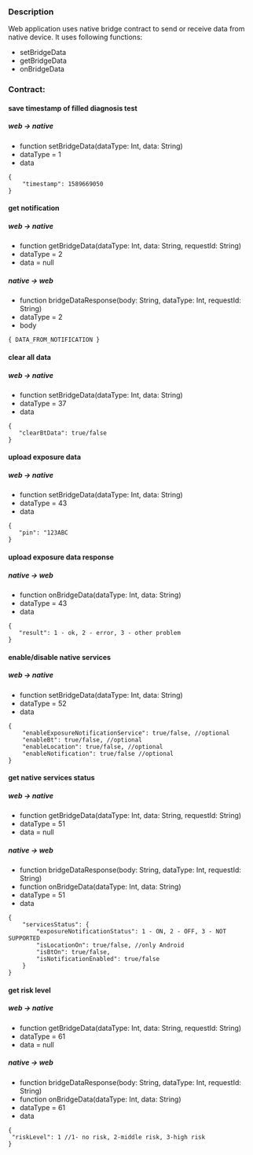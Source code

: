 ### Description
Web application uses native bridge contract to send or receive data from native device.
It uses following functions:
* setBridgeData
* getBridgeData
* onBridgeData

### Contract:
#### save timestamp of filled diagnosis test
##### web -> native
 * function setBridgeData(dataType: Int, data: String)
 * dataType = 1
 * data
```
{
    "timestamp": 1589669050
}
```
#### get notification
##### web -> native
* function getBridgeData(dataType: Int, data: String, requestId: String)
* dataType = 2
* data = null
##### native -> web
* function bridgeDataResponse(body: String, dataType: Int, requestId: String) 
* dataType = 2
* body
```
{ DATA_FROM_NOTIFICATION }
```
#### clear all data
##### web -> native
 * function setBridgeData(dataType: Int, data: String)
 * dataType = 37
 * data
 ```
{
    "clearBtData": true/false
}
```
#### upload exposure data 
##### web -> native
 * function setBridgeData(dataType: Int, data: String)
 * dataType = 43
 * data
 ```
{
    "pin": "123ABC
}
```
#### upload exposure data response
##### native -> web
 * function onBridgeData(dataType: Int, data: String)
 * dataType = 43
 * data
 ```
{
    "result": 1 - ok, 2 - error, 3 - other problem
}
```
#### enable/disable native services
##### web -> native
 * function setBridgeData(dataType: Int, data: String)
 * dataType = 52
 * data
```
{
    "enableExposureNotificationService": true/false, //optional
    "enableBt": true/false, //optional
    "enableLocation": true/false, //optional
    "enableNotification": true/false //optional
}
```
#### get native services status
##### web -> native
 * function getBridgeData(dataType: Int, data: String, requestId: String)
 * dataType = 51
 * data = null
##### native -> web
 * function bridgeDataResponse(body: String, dataType: Int, requestId: String) 
 * function onBridgeData(dataType: Int, data: String)
* dataType = 51
* data
```
{
    "servicesStatus": {
        "exposureNotificationStatus": 1 - ON, 2 - OFF, 3 - NOT SUPPORTED
        "isLocationOn": true/false, //only Android
        "isBtOn": true/false,
        "isNotificationEnabled": true/false
    }
}
```
#### get risk level
##### web -> native
* function getBridgeData(dataType: Int, data: String, requestId: String)
* dataType = 61
* data = null
##### native -> web
* function bridgeDataResponse(body: String, dataType: Int, requestId: String) 
* function onBridgeData(dataType: Int, data: String)
* dataType = 61
* data
```
{
 "riskLevel": 1 //1- no risk, 2-middle risk, 3-high risk
}
```

